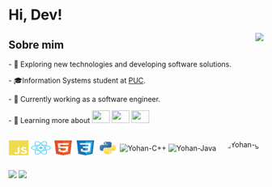 <h1>Hi, Dev!</h1>

<img height="165em" align="right" src="https://github-readme-stats.vercel.app/api/top-langs/?username=yohangreg&layout=compact&langs_count=7&theme=dracula"/>

## Sobre mim 

<p align="left"> 
  - 🤔 Exploring new technologies and developing software solutions.
</p>

<p align="left"> 
  - 🎓Information Systems student at <a href="https://github.com/ICEI-PUC-Minas-PMV-SI">PUC</a>.
</p>

<p align="left"> 
  - 💼 Currently working as a software engineer.
</p>

<p align="left"> 
  - 🌱 Learning more about
      <img height="25" width="35" src="https://cdn.jsdelivr.net/gh/devicons/devicon/icons/kotlin/kotlin-original.svg" />    
      <img height="25" width="35" src="https://cdn.jsdelivr.net/gh/devicons/devicon/icons/nodejs/nodejs-original.svg" />
      <img height="25" width="35" src="https://cdn.jsdelivr.net/gh/devicons/devicon/icons/googlecloud/googlecloud-original.svg" />
      
</p>

<div style="display: inline_block"><br>
  <img align="center" alt="Yohan-Js" height="30" width="40" src="https://raw.githubusercontent.com/devicons/devicon/master/icons/javascript/javascript-plain.svg">
  <img align="center" alt="Yohan-React" height="30" width="40" src="https://raw.githubusercontent.com/devicons/devicon/master/icons/react/react-original.svg">
  <img align="center" alt="Yohan-HTML" height="30" width="40" src="https://raw.githubusercontent.com/devicons/devicon/master/icons/html5/html5-original.svg">
  <img align="center" alt="Yohan-CSS" height="30" width="40" src="https://raw.githubusercontent.com/devicons/devicon/master/icons/css3/css3-original.svg">
  <img align="center" alt="Yohan-Python" height="30" width="40" src="https://raw.githubusercontent.com/devicons/devicon/master/icons/python/python-original.svg">
  <img align="center" alt="Yohan-C++" height="30" width="40" src="https://cdn.jsdelivr.net/gh/devicons/devicon/icons/cplusplus/cplusplus-original.svg">
  <img align="center" alt="Yohan-Java" height="30" width="40" src="https://cdn.jsdelivr.net/gh/devicons/devicon/icons/java/java-original.svg"/>
  <img align="right" alt="Yohan-gif" height="150" style="border-radius:50px;" src="https://media.discordapp.net/attachments/1031919869387616286/1031921806812139561/Design_sem_nome.gif?width=650&height=656">
</div>


##

<div> 
  <a href = "mailto:yohanggg26@gmail.com"><img src="https://img.shields.io/badge/-Gmail-%23333?style=for-the-badge&logo=gmail&logoColor=white" target="_blank"></a>
  <a href="https://www.linkedin.com/in/yohangregorio" target="_blank"><img src="https://img.shields.io/badge/-LinkedIn-%230077B5?style=for-the-badge&logo=linkedin&logoColor=white" target="_blank"></a>
 
</div>
